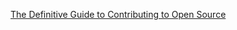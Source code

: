 [The Definitive Guide to Contributing to Open Source](https://medium.freecodecamp.org/the-definitive-guide-to-contributing-to-open-source-900d5f9f2282)
